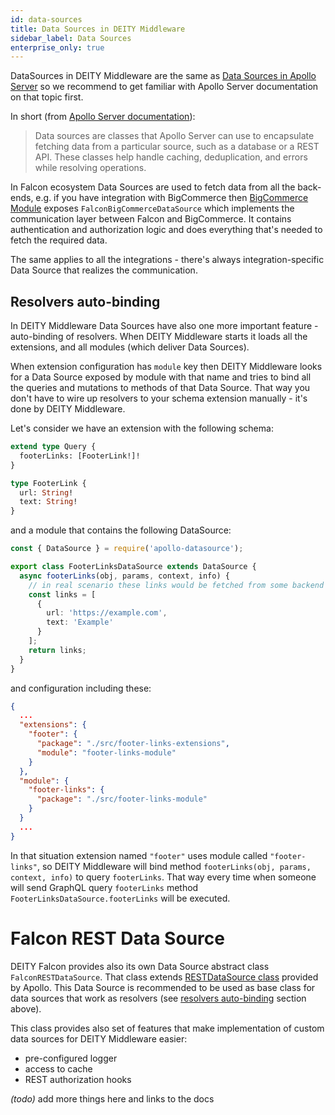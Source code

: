 ```yaml
---
id: data-sources
title: Data Sources in DEITY Middleware
sidebar_label: Data Sources
enterprise_only: true
---
```


DataSources in DEITY Middleware are the same as [Data Sources in Apollo Server](https://www.apollographql.com/docs/apollo-server/data/data-sources/) so we recommend to get familiar with Apollo Server documentation on that topic first.

In short (from [Apollo Server documentation](https://www.apollographql.com/docs/apollo-server/data/data-sources/)):

> Data sources are classes that Apollo Server can use to encapsulate fetching data from a particular source, such as a database or a REST API. These classes help handle caching, deduplication, and errors while resolving operations.

In Falcon ecosystem Data Sources are used to fetch data from all the back-ends, e.g. if you have integration with BigCommerce then [BigCommerce Module](./modules/bigcommerce-module) exposes `FalconBigCommerceDataSource` which implements the communication layer between Falcon and BigCommerce. 
It contains authentication and authorization logic and does everything that's needed to fetch the required data.

The same applies to all the integrations - there's always integration-specific Data Source that realizes the communication.

## Resolvers auto-binding

In DEITY Middleware Data Sources have also one more important feature - auto-binding of resolvers. When DEITY Middleware starts it loads all the extensions, and all modules (which deliver Data Sources). 

When extension configuration has `module` key then DEITY Middleware looks for a Data Source exposed by module with that name and tries to bind all the queries and mutations to methods of that Data Source. 
That way you don't have to wire up resolvers to your schema extension manually - it's done by DEITY Middleware.

Let's consider we have an extension with the following schema:

```graphql
extend type Query {
  footerLinks: [FooterLink!]!
}

type FooterLink {
  url: String!
  text: String!
}
```

and a module that contains the following DataSource: 

```ts
const { DataSource } = require('apollo-datasource');

export class FooterLinksDataSource extends DataSource {
  async footerLinks(obj, params, context, info) {
    // in real scenario these links would be fetched from some backend
    const links = [
      {
        url: 'https://example.com',
        text: 'Example'
      }
    ];
    return links;
  }
}
```

and configuration including these:

```json
{
  ...
  "extensions": {
    "footer": {
      "package": "./src/footer-links-extensions",
      "module": "footer-links-module"
    }
  },
  "module": {
    "footer-links": {
      "package": "./src/footer-links-module"
    }
  }
  ...
}
```

In that situation extension named `"footer"` uses module called `"footer-links"`, so DEITY Middleware will bind method `footerLinks(obj, params, context, info)` to query `footerLinks`. 
That way every time when someone will send GraphQL query `footerLinks` method `FooterLinksDataSource.footerLinks` will be executed.

# Falcon REST Data Source

DEITY Falcon provides also its own Data Source abstract class `FalconRESTDataSource`. That class extends [RESTDataSource class](https://github.com/apollographql/apollo-server/tree/main/packages/apollo-datasource-rest) provided by Apollo.
This Data Source is recommended to be used as base class for data sources that work as resolvers (see [resolvers auto-binding](#resolvers-auto-binding) section above).

This class provides also set of features that make implementation of custom data sources for DEITY Middleware easier:
- pre-configured logger
- access to cache
- REST authorization hooks

_(todo)_ add more things here and links to the docs
